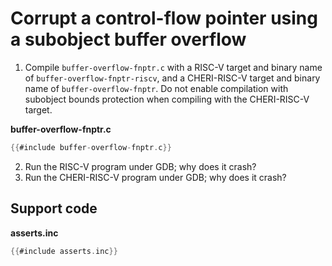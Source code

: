 # Corrupt a control-flow pointer using a subobject buffer overflow

1. Compile `buffer-overflow-fnptr.c` with a RISC-V target and binary name
   of `buffer-overflow-fnptr-riscv`, and a CHERI-RISC-V target and binary
   name of `buffer-overflow-fnptr`. Do not enable compilation with
   subobject bounds protection when compiling with the CHERI-RISC-V target.

**buffer-overflow-fnptr.c**
```C
{{#include buffer-overflow-fnptr.c}}
```
2. Run the RISC-V program under GDB; why does it crash?
3. Run the CHERI-RISC-V program under GDB; why does it crash?

## Support code

**asserts.inc**
```C
{{#include asserts.inc}}
```
